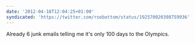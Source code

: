 ```yaml
---
date: '2012-04-18T12:04:25+01:00'
syndicated: 'https://twitter.com/roobottom/status/192570020398759936'
---
```

Already 6 junk emails telling me it's only 100 days to the Olympics.
